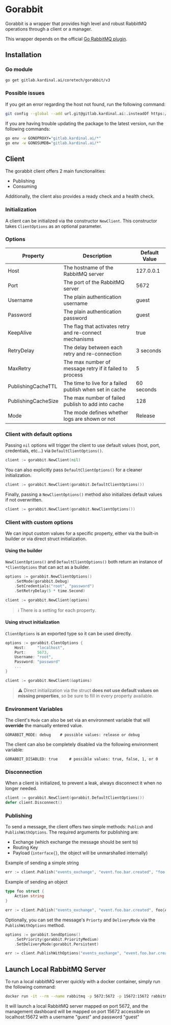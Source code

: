# Gorabbit

Gorabbit is a wrapper that provides high level and robust RabbitMQ operations through a client or a manager.

This wrapper depends on the official [Go RabbitMQ plugin](https://github.com/rabbitmq/amqp091-go).

## Installation

### Go module

```bash
go get gitlab.kardinal.ai/coretech/gorabbit/v3
```

### Possible issues

If you get an error regarding the host not found, run the following command:

```bash
git config --global --add url.git@gitlab.kardinal.ai:.insteadOf https://gitlab.kardinal.ai/
```

If you are having trouble updating the package to the latest version, run the following commands:

```bash
go env -w GONOPROXY="gitlab.kardinal.ai/*"
go env -w GONOSUMDB="gitlab.kardinal.ai/*"
```

## Client

The gorabbit client offers 2 main functionalities:

* Publishing
* Consuming

Additionally, the client also provides a ready check and a health check.

### Initialization

A client can be initialized via the constructor `NewClient`. This constructor takes `ClientOptions` as an optional
parameter.

### Options

| Property            | Description                                             | Default Value |
|---------------------|---------------------------------------------------------|---------------|
| Host                | The hostname of the RabbitMQ server                     | 127.0.0.1     |
| Port                | The port of the RabbitMQ server                         | 5672          |
| Username            | The plain authentication username                       | guest         |
| Password            | The plain authentication password                       | guest         |
| KeepAlive           | The flag that activates retry and re-connect mechanisms | true          |
| RetryDelay          | The delay between each retry and re-connection          | 3 seconds     |
| MaxRetry            | The max number of message retry if it failed to process | 5             |
| PublishingCacheTTL  | The time to live for a failed publish when set in cache | 60 seconds    |
| PublishingCacheSize | The max number of failed publish to add into cache      | 128           |
| Mode                | The mode defines whether logs are shown or not          | Release       |

### Client with default options

Passing `nil` options will trigger the client to use default values (host, port, credentials, etc...)
via `DefaultClientOptions()`.

```go
client := gorabbit.NewClient(nil)
```

You can also explicitly pass `DefaultClientOptions()` for a cleaner initialization.

```go
client := gorabbit.NewClient(gorabbit.DefaultClientOptions())
```

Finally, passing a `NewClientOptions()` method also initializes default values if not overwritten.

```go
client := gorabbit.NewClient(gorabbit.NewClientOptions())
```

### Client with custom options

We can input custom values for a specific property, either via the built-in builder or via direct struct initialization.

#### Using the builder

`NewClientOptions()` and `DefaultClientOptions()` both return an instance of `*ClientOptions` that can act as a builder.

```go
options := gorabbit.NewClientOptions()
    .SetMode(gorabbit.Debug)
    .SetCredentials("root", "password")
    .SetRetryDelay(5 * time.Second)

client := gorabbit.NewClient(options)
```

> :information_source: There is a setting for each property.

#### Using struct initialization

`ClientOptions` is an exported type so it can be used directly.

```go
options := gorabbit.ClentOptions {
    Host:     "localhost",
    Port:     5673,
    Username: "root",
    Password: "password"
    ...
}

client := gorabbit.NewClient(&options)
```

> :warning: Direct initialization via the struct **does not use default values on missing properties**, so be sure to
> fill
> in every property available.

### Environment Variables

The client's `Mode` can also be set via an environment variable that will **override** the manually entered value.

```dotenv
GORABBIT_MODE: debug    # possible values: release or debug
```

The client can also be completely disabled via the following environment variable:

```dotenv
GORABBIT_DISABLED: true     # possible values: true, false, 1, or 0 
```

### Disconnection

When a client is initialized, to prevent a leak, always disconnect it when no longer needed.

```go
client := gorabbit.NewClient(gorabbit.DefaultClientOptions())
defer client.Disconnect()
```

### Publishing

To send a message, the client offers two simple methods: `Publish` and `PublishWithOptions`. The required arguments for
publishing are:

* Exchange (which exchange the message should be sent to)
* Routing Key
* Payload (`interface{}`, the object will be unmarshalled internally)

Example of sending a simple string

```go
err := client.Publish("events_exchange", "event.foo.bar.created", "foo string")
```

Example of sending an object

```go
type foo struct {
    Action string
}

err := client.Publish("events_exchange", "event.foo.bar.created", foo{Action: "bar"})
```

Optionally, you can set the message's `Priorty` and `DeliveryMode` via the `PublishWithOptions` method.

```go
options := gorabbit.SendOptions()
    .SetPriority(gorabbit.PriorityMedium)
    .SetDeliveryMode(gorabbit.Persistent)

err := client.PublishWithOptions("events_exchange", "event.foo.bar.created", "foo string", options)
```

## Launch Local RabbitMQ Server

To run a local rabbitMQ server quickly with a docker container, simply run the following command:

```bash
docker run -it --rm --name rabbitmq -p 5672:5672 -p 15672:15672 rabbitmq:3-management
```

It will launch a local RabbitMQ server mapped on port 5672, and the management dashboard will be mapped on
port 15672 accessible on localhost:15672 with a username "guest" and password "guest"
